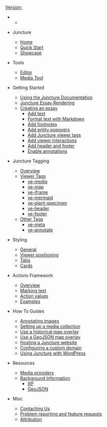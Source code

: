 [Version: <ve-version></ve-version>](https://github.com/orgs/juncture-digital/discussions/4)

  - 
    - <ve-auth></ve-auth>

  - Juncture
    - [Home](/)
    - [Quick Start](/quick-start)
    - [Showcase](/showcase)

  - Tools
    - [Editor](/embedded-editor)
    - [Media Tool](/embedded-media)
  
- Getting Started
  - [Using the Juncture Documentation](/getting-started)
  - [Juncture Essay Rendering](/getting-started?id=juncture-essay-rendering)
  - [Creating an essay](/getting-started?id=creating-an-essay)
    - [Add text](/getting-started?id=add-text)
    - [Format text with Markdown](/getting-started?id=format-text-with-markdown)
    - [Add footnotes](/getting-started?id=add-footnotes)
    - [Add entity popovers](/getting-started?id=add-entity-popovers)
    - [Add Juncture viewer tags](/getting-started?id=add-juncture-viewer-tags)
    - [Add viewer interactions](/getting-started?id=add-viewer-interactions)
    - [Add header and footer](/getting-started?id=add-header-and-footer)
    - [Enable annotations](/getting-started?id=enable-annotations)

- Juncture Tagging
  - [Overview](/components/overview)
  - [Viewer Tags](/components/overview?id=viewer-tags)
    - [ve-media](/components/media)
    - [ve-map](/components/map)
    - [ve-iframe](/components/iframe)
    - [ve-mermaid](/components/mermaid)
    - [ve-plant-specimen](/components/plant-specimen)
    - [ve-header](/components/header)
    - [ve-footer](/components/footer)
  - [Other Tags](/components/overview?id=other-tags)
    - [ve-meta](/components/meta)
    - [ve-annotate](/components/annotate)

- Styling
  - [General](/styling/general)
  - [Viewer positioning](/styling/viewer-positioning)
  - [Tabs](/styling/tabs)
  - [Cards](/styling/cards)

- Actions Framework
  - [Overview](/actions?id=overview)
  - [Marking text](/actions?id=marking-text)
  - [Action values](/actions?id=getting-action-values)
  - [Examples](/actions?id=examples)

- How To Guides
  - [Annotating images](/howto/annotate-images)
  - [Setting up a media collection](/howto/setup-media-collection)
  - [Use a historical map overlay](/howto/use-historic-maps)
  - [Use a GeoJSON map overlay](/howto/geojson-overlay)
  - [Hosting a Juncture website](/howto/hosting)
  - [Configuring a custom domain](/howto/configure-custom-domain)
  - [Using Juncture with WordPress](/howto/use-juncture-with-wordpress)

- Resources
  - [Media providers](/resources/media)
  - [Background Information](/resources/background)
    - [IIIF](/resources/background?id=iiif)
    - [GeoJSON](/resources/background?id=geojson)

- Misc
  - [Contacting Us](/contact)
  - [Problem reporting and feature requests](/issues)
  - [Attribution](/attribution)
